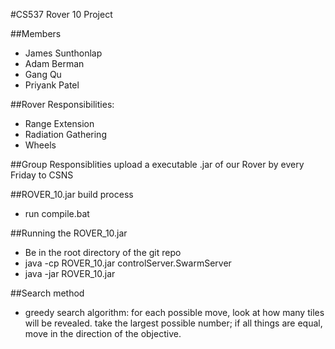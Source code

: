 #CS537 Rover 10 Project

##Members
* James Sunthonlap
* Adam Berman
* Gang Qu
* Priyank Patel

##Rover Responsibilities:
* Range Extension
* Radiation Gathering
* Wheels

##Group Responsiblities
upload a executable .jar of our Rover by every Friday to CSNS

##ROVER_10.jar build process
* run compile.bat

##Running the ROVER_10.jar
* Be in the root directory of the git repo
* java -cp ROVER_10.jar controlServer.SwarmServer
* java -jar ROVER_10.jar

##Search method
* greedy search algorithm: for each possible move, look at how many tiles will be revealed. take the largest possible number; if all things are equal, move in the direction of the objective.
